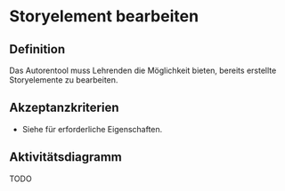 # Storyelement bearbeiten

## Definition

Das Autorentool muss Lehrenden die Möglichkeit bieten, bereits erstellte Storyelemente zu bearbeiten.


## Akzeptanzkriterien
- Siehe [](ASN0010.md) für erforderliche Eigenschaften.


## Aktivitätsdiagramm
TODO

